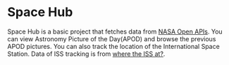 # Space Hub

Space Hub is a basic project that fetches data from [NASA Open APIs](https://api.nasa.gov). You can view Astronomy Picture of the Day(APOD) and browse the previous APOD pictures. You can also track the location of the International Space Station. Data of ISS tracking is from [where the ISS at?](https://wheretheiss.at/).
